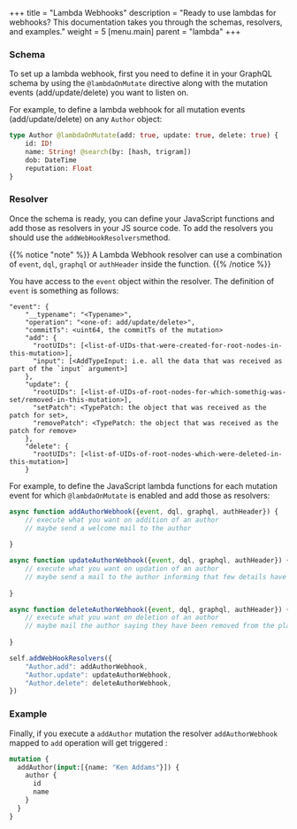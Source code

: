 +++
title = "Lambda Webhooks"
description = "Ready to use lambdas for webhooks? This documentation takes you through the schemas, resolvers, and examples."
weight = 5
[menu.main]
    parent = "lambda"
+++

### Schema

To set up a lambda webhook, first you need to define it in your GraphQL schema by using the `@lambdaOnMutate` directive along with the mutation events (add/update/delete) you want to listen on.

For example, to define a lambda webhook for all mutation events (add/update/delete) on any `Author` object:

```graphql
type Author @lambdaOnMutate(add: true, update: true, delete: true) {
    id: ID!
    name: String! @search(by: [hash, trigram])
    dob: DateTime
    reputation: Float
}
```

### Resolver

Once the schema is ready, you can define your JavaScript functions and add those as resolvers in your JS source code. 
To add the resolvers you should use the `addWebHookResolvers`method.

{{% notice "note" %}}
A Lambda Webhook resolver can use a combination of `event`, `dql`, `graphql` or `authHeader` inside the function.
{{% /notice %}}

You have access to the `event` object within the resolver. The definition of `event` is something as follows:

```
"event": {
    "__typename": "<Typename>",
    "operation": "<one-of: add/update/delete>",
    "commitTs": <uint64, the commitTs of the mutation>
    "add": {
      "rootUIDs": [<list-of-UIDs-that-were-created-for-root-nodes-in-this-mutation>],
      "input": [<AddTypeInput: i.e. all the data that was received as part of the `input` argument>]
    },
    "update": {
      "rootUIDs": [<list-of-UIDs-of-root-nodes-for-which-somethig-was-set/removed-in-this-mutation>],
      "setPatch": <TypePatch: the object that was received as the patch for set>,
      "removePatch": <TypePatch: the object that was received as the patch for remove>
    },
    "delete": {
      "rootUIDs": [<list-of-UIDs-of-root-nodes-which-were-deleted-in-this-mutation>]
    }
```

For example, to define the JavaScript lambda functions for each mutation event for which `@lambdaOnMutate` is enabled and add those as resolvers:

```javascript
async function addAuthorWebhook({event, dql, graphql, authHeader}) {
    // execute what you want on addition of an author 
    // maybe send a welcome mail to the author
    
}

async function updateAuthorWebhook({event, dql, graphql, authHeader}) {
    // execute what you want on updation of an author
    // maybe send a mail to the author informing that few details have been updated 
    
}

async function deleteAuthorWebhook({event, dql, graphql, authHeader}) {
    // execute what you want on deletion of an author
    // maybe mail the author saying they have been removed from the platform 
    
}

self.addWebHookResolvers({
    "Author.add": addAuthorWebhook,
    "Author.update": updateAuthorWebhook,
    "Author.delete": deleteAuthorWebhook,
})
```

### Example

Finally, if you execute a `addAuthor` mutation the resolver `addAuthorWebhook` mapped to `add` operation will get triggered :

```graphql
mutation {
  addAuthor(input:[{name: "Ken Addams"}]) {
    author {
      id
      name
    }
  }
}
```
